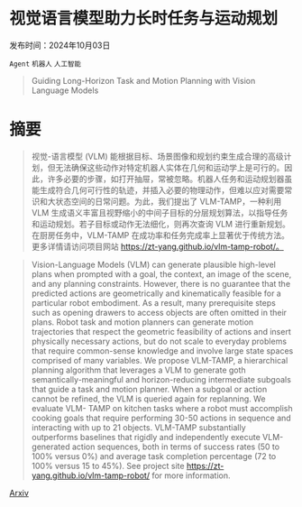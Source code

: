 # 视觉语言模型助力长时任务与运动规划

发布时间：2024年10月03日

`Agent` `机器人` `人工智能`

> Guiding Long-Horizon Task and Motion Planning with Vision Language Models

# 摘要

> 视觉-语言模型 (VLM) 能根据目标、场景图像和规划约束生成合理的高级计划，但无法确保这些动作对特定机器人实体在几何和运动学上是可行的。因此，许多必要的步骤，如打开抽屉，常被忽略。机器人任务和运动规划器虽能生成符合几何可行性的轨迹，并插入必要的物理动作，但难以应对需要常识和大状态空间的日常问题。为此，我们提出了 VLM-TAMP，一种利用 VLM 生成语义丰富且视野缩小的中间子目标的分层规划算法，以指导任务和运动规划。若子目标或动作无法细化，则再次查询 VLM 进行重新规划。在厨房任务中，VLM-TAMP 在成功率和任务完成率上显著优于传统方法。更多详情请访问项目网站 https://zt-yang.github.io/vlm-tamp-robot/。

> Vision-Language Models (VLM) can generate plausible high-level plans when prompted with a goal, the context, an image of the scene, and any planning constraints. However, there is no guarantee that the predicted actions are geometrically and kinematically feasible for a particular robot embodiment. As a result, many prerequisite steps such as opening drawers to access objects are often omitted in their plans. Robot task and motion planners can generate motion trajectories that respect the geometric feasibility of actions and insert physically necessary actions, but do not scale to everyday problems that require common-sense knowledge and involve large state spaces comprised of many variables. We propose VLM-TAMP, a hierarchical planning algorithm that leverages a VLM to generate goth semantically-meaningful and horizon-reducing intermediate subgoals that guide a task and motion planner. When a subgoal or action cannot be refined, the VLM is queried again for replanning. We evaluate VLM- TAMP on kitchen tasks where a robot must accomplish cooking goals that require performing 30-50 actions in sequence and interacting with up to 21 objects. VLM-TAMP substantially outperforms baselines that rigidly and independently execute VLM-generated action sequences, both in terms of success rates (50 to 100% versus 0%) and average task completion percentage (72 to 100% versus 15 to 45%). See project site https://zt-yang.github.io/vlm-tamp-robot/ for more information.

[Arxiv](https://arxiv.org/abs/2410.02193)